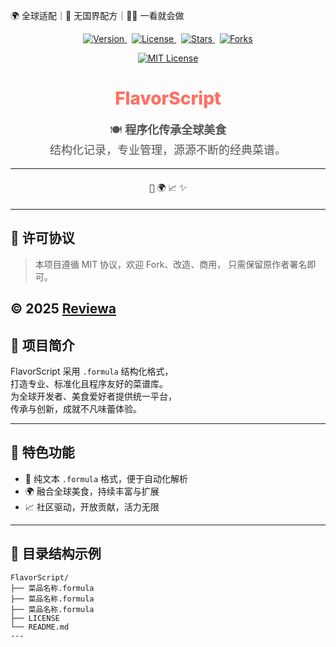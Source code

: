 🌍 全球适配｜🍜 无国界配方｜🧑‍🍳 一看就会做

<p align="center">
  <a href="https://github.com/Reviewa/FlavorScript">
    <img src="https://img.shields.io/badge/FlavorScript-v1.0.0-brightgreen" alt="Version" />
  </a>
  &nbsp;
  <a href="https://opensource.org/licenses/MIT">
    <img src="https://img.shields.io/badge/License-MIT-green.svg" alt="License" />
  </a>
  &nbsp;
  <a href="https://github.com/Reviewa/FlavorScript/stargazers">
    <img src="https://img.shields.io/github/stars/Reviewa/FlavorScript?style=social" alt="Stars" />
  </a>
  &nbsp;
  <a href="https://github.com/Reviewa/FlavorScript/network/members">
    <img src="https://img.shields.io/github/forks/Reviewa/FlavorScript?style=social" alt="Forks" />
  </a>
</p>

<p align="center">
  <a href="https://opensource.org/licenses/MIT" target="_blank" rel="noopener noreferrer" >
    <img src="https://img.shields.io/badge/License-MIT-green.svg" alt="MIT License" />
  </a>
</p>

<h1 align="center" style="font-weight: 800; color: #ff6f61;">FlavorScript</h1>

<p align="center" style="font-size: 18px; color: #555;">
  🍽️ <strong>程序化传承全球美食</strong><br/>
  结构化记录，专业管理，源源不断的经典菜谱。
</p>

---

<div align="center" style="margin: 20px 0;">
  <kbd>🍲</kbd> <kbd>🌍</kbd> <kbd>📈</kbd> <kbd>✨</kbd>
</div>

---
## 📜 许可协议

> 本项目遵循 MIT 协议，欢迎 Fork、改造、商用，              只需保留原作者署名即可。

© 2025 <a href="https://github.com/Reviewa" target="_blank" rel="noopener noreferrer">Reviewa</a>
---

## 🚀 项目简介

FlavorScript 采用 `.formula` 结构化格式，  
打造专业、标准化且程序友好的菜谱库。  
为全球开发者、美食爱好者提供统一平台，  
传承与创新，成就不凡味蕾体验。

---

## 🌟 特色功能

- 🍲 纯文本 `.formula` 格式，便于自动化解析  
- 🌍 融合全球美食，持续丰富与扩展  
- 📈 社区驱动，开放贡献，活力无限

---

## 📂 目录结构示例

```plaintext
FlavorScript/
├── 菜品名称.formula
├── 菜品名称.formula
├── 菜品名称.formula
├── LICENSE
└── README.md
---